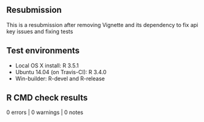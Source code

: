 ## Resubmission

This is a resubmission after removing Vignette and its dependency to fix api key issues and fixing tests

## Test environments

* Local OS X install: R 3.5.1
* Ubuntu 14.04 (on Travis-CI): R 3.4.0
* Win-builder: R-devel and R-release

## R CMD check results

0 errors | 0 warnings | 0 notes
